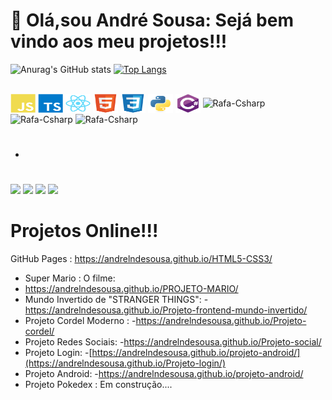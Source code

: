 # 👋 Olá,sou André Sousa:  Sejá bem vindo aos meu projetos!!!
![Anurag's GitHub stats](https://github-readme-stats.vercel.app/api?username=andrelndesousa&show_icons=true&theme=radical)
[![Top Langs](https://github-readme-stats.vercel.app/api/top-langs/?username=andrelndesousa&layout=compact)](https://github.com/andrelndesousa/github-readme-stats)
  <div style="display: inline_block"><br>
  <img align="center" alt="Rafa-Js" height="30" width="40" src="https://raw.githubusercontent.com/devicons/devicon/master/icons/javascript/javascript-plain.svg">
  <img align="center" alt="Rafa-Ts" height="30" width="40" src="https://raw.githubusercontent.com/devicons/devicon/master/icons/typescript/typescript-plain.svg">
  <img align="center" alt="Rafa-React" height="30" width="40" src="https://raw.githubusercontent.com/devicons/devicon/master/icons/react/react-original.svg">
  <img align="center" alt="Rafa-HTML" height="30" width="40" src="https://raw.githubusercontent.com/devicons/devicon/master/icons/html5/html5-original.svg">
  <img align="center" alt="Rafa-CSS" height="30" width="40" src="https://raw.githubusercontent.com/devicons/devicon/master/icons/css3/css3-original.svg">
  <img align="center" alt="Rafa-Python" height="30" width="40" src="https://raw.githubusercontent.com/devicons/devicon/master/icons/python/python-original.svg">
  <img align="center" alt="Rafa-Csharp" height="30" width="40" src="https://raw.githubusercontent.com/devicons/devicon/master/icons/csharp/csharp-original.svg">
  <img align="center" alt="Rafa-Csharp" height="30" width="40" src="https://cdn.jsdelivr.net/gh/devicons/devicon/icons/angularjs/angularjs-original.svg">
  <img align="center" alt="Rafa-Csharp" height="30" width="40" src="https://cdn.jsdelivr.net/gh/devicons/devicon/icons/bootstrap/bootstrap-original.svg" />
  <img align="center" alt="Rafa-Csharp" height="30" width="40" src="https://cdn.jsdelivr.net/gh/devicons/devicon/icons/java/java-original.svg" /> 
 
</div>
  
 - # 
 
<div> 
  <a href="https://www.youtube.com/channel/UCe5YKFhNAzec2CmDdl35HKg" target="_blank"><img src="https://img.shields.io/badge/YouTube-FF0000?style=for-the-badge&logo=youtube&logoColor=white" target="_blank"></a>
  <a href="https://www.instagram.com/andrespears/" target="_blank"><img src="https://img.shields.io/badge/-Instagram-%23E4405F?style=for-the-badge&logo=instagram&logoColor=white" target="_blank"></a>
  <a href = "mailto:sanedde@outlook.com"><img src="https://img.shields.io/badge/Microsoft_Outlook-0078D4?style=for-the-badge&logo=microsoft-outlook&logoColor=white" target="_blank"></a>
  <a href="https://www.linkedin.com/in/andrelndsousa/" target="_blank"><img src="https://img.shields.io/badge/-LinkedIn-%230077B5?style=for-the-badge&logo=linkedin&logoColor=white" target="_blank"></a> 
</div>

<!---
AndreLNDEsousa/AndreLNDEsousa is a ✨ special ✨ repository because its `README.md` (this file) appears on your GitHub profile.
You can click the Preview link to take a look at your changes.
--->
  # Projetos Online!!!
GitHub Pages : https://andrelndesousa.github.io/HTML5-CSS3/
- Super Mario : O filme:
- https://andrelndesousa.github.io/PROJETO-MARIO/
- Mundo Invertido de "STRANGER THINGS":
-https://andrelndesousa.github.io/Projeto-frontend-mundo-invertido/
- Projeto Cordel Moderno : 
-https://andrelndesousa.github.io/Projeto-cordel/
- Projeto Redes Sociais: 
-https://andrelndesousa.github.io/Projeto-social/
- Projeto Login: 
-[https://andrelndesousa.github.io/projeto-android/](https://andrelndesousa.github.io/Projeto-login/) 
- Projeto Android: 
-https://andrelndesousa.github.io/projeto-android/ 
- Projeto Pokedex : Em construção....
